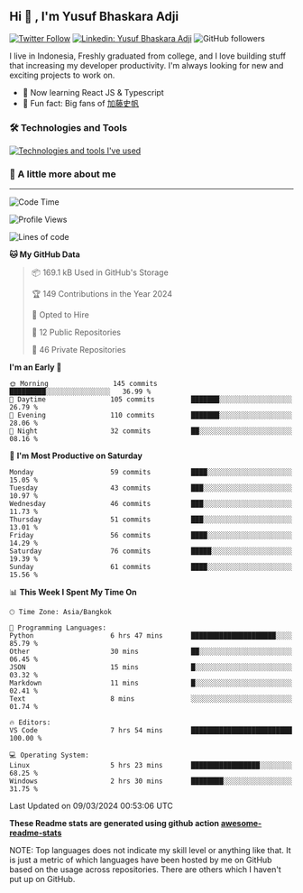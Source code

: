 ## Hi 👋 ,  I'm Yusuf Bhaskara Adji

[![Twitter Follow](https://img.shields.io/twitter/follow/frelein_asli?label=Follow)](https://twitter.com/intent/follow?screen_name=frelein_asli)
[![Linkedin: Yusuf Bhaskara Adji](https://img.shields.io/badge/-yusufadji-blue?style=flat-square&logo=Linkedin&logoColor=white&link=https://www.linkedin.com/in/yusuf-bhaskara-adji/)](https://www.linkedin.com/in/yusuf-bhaskara-adji/)
![GitHub followers](https://img.shields.io/github/followers/yusufadji?label=Follow&style=social)


I live in Indonesia, Freshly graduated from college, and I love building stuff that increasing my developer productivity. I'm always looking for new and exciting projects to work on.

- 🌱 Now learning React JS & Typescript
- 🐻 Fun fact: Big fans of [加藤史帆](https://www.instagram.com/katoshi.official/)

### 🛠️ Technologies and Tools
[![Technologies and tools I've used](https://skillicons.dev/icons?i=html,css,js,ts,php,python,kotlin,tailwind,bootstrap,next,express,sequelize,mysql,firebase,vercel,vscode,androidstudio,bash,git,postman,figma,docker,linux&perline=12)](#)

### 🐣 A little more about me
---

<!--START_SECTION:waka-->
![Code Time](http://img.shields.io/badge/Code%20Time-934%20hrs%2052%20mins-blue)

![Profile Views](http://img.shields.io/badge/Profile%20Views-0-blue)

![Lines of code](https://img.shields.io/badge/From%20Hello%20World%20I%27ve%20Written-62.0%20thousand%20lines%20of%20code-blue)

**🐱 My GitHub Data** 

> 📦 169.1 kB Used in GitHub's Storage 
 > 
> 🏆 149 Contributions in the Year 2024
 > 
> 💼 Opted to Hire
 > 
> 📜 12 Public Repositories 
 > 
> 🔑 46 Private Repositories 
 > 
**I'm an Early 🐤** 

```text
🌞 Morning                145 commits         █████████░░░░░░░░░░░░░░░░   36.99 % 
🌆 Daytime                105 commits         ███████░░░░░░░░░░░░░░░░░░   26.79 % 
🌃 Evening                110 commits         ███████░░░░░░░░░░░░░░░░░░   28.06 % 
🌙 Night                  32 commits          ██░░░░░░░░░░░░░░░░░░░░░░░   08.16 % 
```
📅 **I'm Most Productive on Saturday** 

```text
Monday                   59 commits          ████░░░░░░░░░░░░░░░░░░░░░   15.05 % 
Tuesday                  43 commits          ███░░░░░░░░░░░░░░░░░░░░░░   10.97 % 
Wednesday                46 commits          ███░░░░░░░░░░░░░░░░░░░░░░   11.73 % 
Thursday                 51 commits          ███░░░░░░░░░░░░░░░░░░░░░░   13.01 % 
Friday                   56 commits          ████░░░░░░░░░░░░░░░░░░░░░   14.29 % 
Saturday                 76 commits          █████░░░░░░░░░░░░░░░░░░░░   19.39 % 
Sunday                   61 commits          ████░░░░░░░░░░░░░░░░░░░░░   15.56 % 
```


📊 **This Week I Spent My Time On** 

```text
🕑︎ Time Zone: Asia/Bangkok

💬 Programming Languages: 
Python                   6 hrs 47 mins       █████████████████████░░░░   85.79 % 
Other                    30 mins             ██░░░░░░░░░░░░░░░░░░░░░░░   06.45 % 
JSON                     15 mins             █░░░░░░░░░░░░░░░░░░░░░░░░   03.32 % 
Markdown                 11 mins             █░░░░░░░░░░░░░░░░░░░░░░░░   02.41 % 
Text                     8 mins              ░░░░░░░░░░░░░░░░░░░░░░░░░   01.74 % 

🔥 Editors: 
VS Code                  7 hrs 54 mins       █████████████████████████   100.00 % 

💻 Operating System: 
Linux                    5 hrs 23 mins       █████████████████░░░░░░░░   68.25 % 
Windows                  2 hrs 30 mins       ████████░░░░░░░░░░░░░░░░░   31.75 % 
```


 Last Updated on 09/03/2024 00:53:06 UTC
<!--END_SECTION:waka-->

**These Readme stats are generated using github action [awesome-readme-stats](https://github.com/anmol098/waka-readme-stats)**

NOTE: Top languages does not indicate my skill level or anything like that. It is just a metric of which languages have been hosted by me on GitHub based on the usage across repositories. There are others which I haven't put up on GitHub.